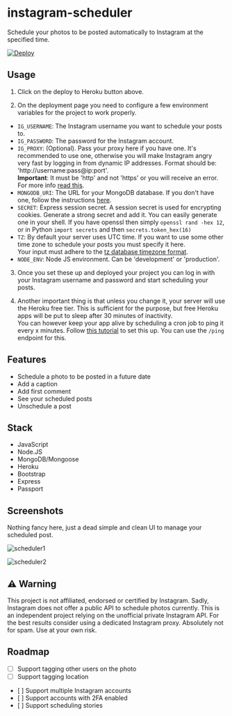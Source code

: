 # instagram-scheduler
Schedule your photos to be posted automatically to Instagram at the specified time.

[![Deploy](https://www.herokucdn.com/deploy/button.svg)](https://heroku.com/deploy)

## Usage

1. Click on the deploy to Heroku button above.

2. On the deployment page you need to configure a few environment variables for the project to work properly.
- ```IG_USERNAME```: The Instagram username you want to schedule your posts to.
- ```IG_PASSWORD```: The password for the Instagram account.
- ```IG_PROXY```: (Optional). Pass your proxy here if you have one. It's recommended to use one, otherwise you will make Instagram angry very fast by logging in from dynamic IP addresses. 
Format should be: 'http://username:pass@ip:port'.  
**Important**: It must be 'http' and not 'https' or you will receive an error. For more info [read this](https://stackoverflow.com/a/55226647/10706839).
- ```MONGODB_URI```: The URL for your MongoDB database. If you don't have one, follow the instructions [here](https://developer.mongodb.com/how-to/use-atlas-on-heroku/).
- ```SECRET```: Express session secret. A session secret is used for encrypting cookies. Generate a strong secret and add it. You can easily generate one in your shell. If you have openssl then simply ```openssl rand -hex 12```, or in Python ```import secrets``` and then ```secrets.token_hex(16)```
- ```TZ```: By default your server uses UTC time. If you want to use some other time zone to schedule your posts you must specify it here.  
Your input must adhere to the [tz database timezone format](https://en.wikipedia.org/wiki/List_of_tz_database_time_zones).
- ```NODE_ENV```: Node JS environment. Can be 'development' or 'production'.

3. Once you set these up and deployed your project you can log in with your Instagram username and password and start scheduling your posts.

4. Another important thing is that unless you change it, your server will use the Heroku free tier. This is sufficient for the purpose, but free Heroku apps will be put to sleep after 30 minutes of inactivity.  
You can however keep your app alive by scheduling a cron job to ping it every x minutes. Follow [this tutorial](https://betterprogramming.pub/keeping-my-heroku-app-alive-b19f3a8c3a82) to set this up.
You can use the ```/ping``` endpoint for this.

## Features
- Schedule a photo to be posted in a future date
- Add a caption
- Add first comment
- See your scheduled posts
- Unschedule a post

## Stack
- JavaScript
- Node.JS
- MongoDB/Mongoose
- Heroku
- Bootstrap
- Express
- Passport

## Screenshots
Nothing fancy here, just a dead simple and clean UI to manage your scheduled post. 

![scheduler1](https://user-images.githubusercontent.com/44027725/112515388-83284f80-8d96-11eb-82e6-ffa6eed2ae5f.png)

![scheduler2](https://user-images.githubusercontent.com/44027725/112515400-86234000-8d96-11eb-869b-baa78ab9d181.png)


## ⚠️ Warning
This project is not affiliated, endorsed or certified by Instagram. Sadly, Instagram does not offer a public API to schedule photos currently. This is an independent project relying on the unofficial private Instagram API. For the best results consider using a dedicated Instagram proxy. Absolutely not for spam. Use at your own risk.

## Roadmap
- [ ] Support tagging other users on the photo
- [ ] Support tagging location
- [ ] Support multiple Instagram accounts
- [ ] Support accounts with 2FA enabled
- [ ] Support scheduling stories
